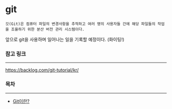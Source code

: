 # git

```
깃(Git)은 컴퓨터 파일의 변경사항을 추적하고 여러 명의 사용자들 간에 해당 파일들의 작업을 조율하기 위한 분산 버전 관리 시스템이다.
```
앞으로 git을 사용하며 일어나는 일을 기록할 예정이다. (화이팅!)


### 참고 링크
___
https://backlog.com/git-tutorial/kr/

### 목차
---
- [Git이란?]()